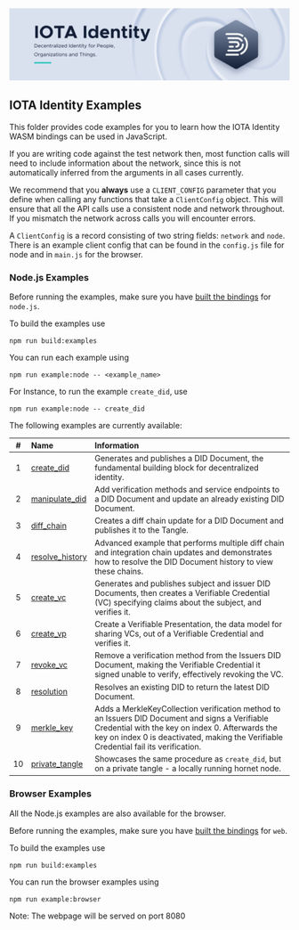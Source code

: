 ![banner](./../../../.meta/identity_banner.png)

## IOTA Identity Examples

This folder provides code examples for you to learn how the IOTA Identity WASM bindings can be used in JavaScript.

If you are writing code against the test network then, most function calls will need to include information about the
network, since this is not automatically inferred from the arguments in all cases currently.

We recommend that you **always** use a `CLIENT_CONFIG` parameter that you define when calling any functions that take a
`ClientConfig` object. This will ensure that all the API calls use a consistent node and network throughout. If you
mismatch the network across calls you will encounter errors.

A `ClientConfig` is a record consisting of two string fields: `network` and `node`. There is an example client config
that can be found in the `config.js` file for node and in `main.js` for the browser.

### Node.js Examples

Before running the examples, make sure you have [built the bindings](../README.md#Build) for `node.js`.

To build the examples use

```
npm run build:examples
```

You can run each example using

```
npm run example:node -- <example_name>
```

For Instance, to run the example `create_did`, use

```
npm run example:node -- create_did
```

The following examples are currently available:

|  #  | Name                                | Information                                                                                                                                                                                                                                |
| :-: | :---------------------------------- | :----------------------------------------------------------------------------------------------------------------------------------------------------------------------------------------------------------------------------------------- |
|  1  | [create_did](node/create_did.js)         | Generates and publishes a DID Document, the fundamental building block for decentralized identity.                                                                                                                                         |
|  2  | [manipulate_did](node/manipulate_did.js) | Add verification methods and service endpoints to a DID Document and update an already existing DID Document.                                                                                                                              |
|  3  | [diff_chain](node/diff_chain.js)     | Creates a diff chain update for a DID Document and publishes it to the Tangle.                                                                                                                                                             |
|  4  | [resolve_history](node/resolve_history.js) | Advanced example that performs multiple diff chain and integration chain updates and demonstrates how to resolve the DID Document history to view these chains.                                                                          |
|  5  | [create_vc](node/create_vc.js)           | Generates and publishes subject and issuer DID Documents, then creates a Verifiable Credential (VC) specifying claims about the subject, and verifies it.                                                                                  |
|  6  | [create_vp](node/create_vp.js)           | Create a Verifiable Presentation, the data model for sharing VCs, out of a Verifiable Credential and verifies it.                                                                                                                          |
|  7  | [revoke_vc](node/revoke_vc.js)           | Remove a verification method from the Issuers DID Document, making the Verifiable Credential it signed unable to verify, effectively revoking the VC.                                                                                      |
|  8  | [resolution](node/resolution.js)         | Resolves an existing DID to return the latest DID Document.                                                                                                                                                                                |
|  9  | [merkle_key](node/merkle_key.js)         | Adds a MerkleKeyCollection verification method to an Issuers DID Document and signs a Verifiable Credential with the key on index 0. Afterwards the key on index 0 is deactivated, making the Verifiable Credential fail its verification. |
|  10 | [private_tangle](node/private_tangle.js) | Showcases the same procedure as `create_did`, but on a private tangle - a locally running hornet node. |


### Browser Examples
All the Node.js examples are also available for the browser.

Before running the examples, make sure you have [built the bindings](../README.md#Build) for `web`.

To build the examples use
```
npm run build:examples
```

You can run the browser examples using

```
npm run example:browser
```
Note: The webpage will be served on port 8080